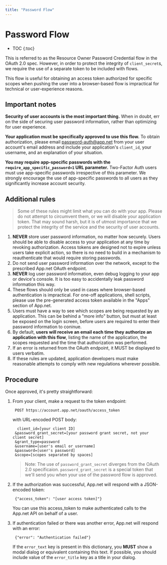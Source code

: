 ```yaml
---
title: "Password Flow"
---
```


# Password Flow

* TOC
{:toc}

This is referred to as the Resource Owner Password Credential flow in the OAuth 2.0 spec. However, in order to protect the integrity of `client_secret`s, we require the use of a separate token to be included with flows.

This flow is useful for obtaining an access token authorized for specific scopes when pushing the user into a browser-based flow is impractical for technical or user-experience reasons.

## Important notes

**Security of user accounts is the most important thing.** When in doubt, err on the side of securing user password information, rather than optimizing for user experience.

**Your application must be specifically approved to use this flow.** To obtain authorization, please email password-auth@app.net from your user account's email address and include your application's `client_id`, your username, and an explanation of your situation.

**You may require app-specific passwords with the `require_app_specific_password=1` URL parameter.** Two-Factor Auth users must use app-specific passwords irrespective of this parameter. We strongly encourage the use of app-specific passwords to all users as they significantly increase account security.

## Additional rules

> Some of these rules might limit what you can do with your app. Please do not attempt to circumvent them, or we will disable your application token. That may sound harsh, but it is of utmost importance that we protect the integrity of the service and the security of user accounts.

1. **NEVER** store user password information, no matter how securely. Users should be able to disable access to your application at any time by revoking authorization. Access tokens are designed not to expire unless users take explicit action, so there is no need to build in a mechanism to reauthenticate that would require storing passwords.
1. Do not send user password information over the network, except to the prescribed App.net OAuth endpoint.
1. **NEVER** log user password information, even debug logging to your app or device's console. It is too easy to accidentally leak password information this way.
1. These flows should only be used in cases where browser-based authentication is impractical. For one-off applications, shell scripts, please use the pre-generated access token available in the "Apps" section of App.net.
1. Users must have a way to see which scopes are being requested by an application. This can be behind a "more info" button, but must at least be exposed on the login screen, before users are required to enter their password information to coninue.
1. By default, **users will receive an email each time they authorize an application with this flow**, listing the name of the application, the scopes requested and the time that authorization was performed.
1. If an error is returned from the OAuth endpoint, it MUST be displayed to users verbatim.
1. If these rules are updated, application developers must make reasonable attempts to comply with new regulations wherever possible.

## Procedure

Once approved, it's pretty straightforward:

1. From your client, make a request to the token endpoint:

        POST https://account.app.net/oauth/access_token

    with URL-encoded POST body:

         client_id=[your client ID]
        &password_grant_secret=[your password grant secret, not your client secret]
        &grant_type=password
        &username=[user's email or username]
        &password=[user's password]
        &scope=[scopes separated by spaces]

    > Note: The use of `password_grant_secret` diverges from the OAuth 2.0 specificaion. `password_grant_secret` is a special token that we'll send you when your use of the password flow is approved.

1. If the authorization was successful, App.net will respond with a JSON-encoded token:

        {"access_token": "[user access token]"}

    You can use this access_token to make authenticated calls to the App.net API on behalf of a user.

1. If authentication failed or there was another error, App.net will respond with an error:

        {"error": "Authentication failed"}

    If the `error_text` key is present in this dictionary, you **MUST** show a modal dialog or equivalent containing this text. If possible, you should include value of the `error_title` key as a title in your dialog.
